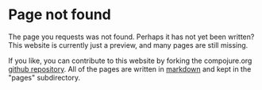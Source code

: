 # Page not found

The page you requests was not found. Perhaps it has not yet been written? This
website is currently just a preview, and many pages are still missing.

If you like, you can contribute to this website by forking the compojure.org
[github repository](http://github.com/weavejester/compojure.org). All of the
pages are written in [markdown](http://daringfireball.net/projects/markdown/)
and kept in the "pages" subdirectory.
